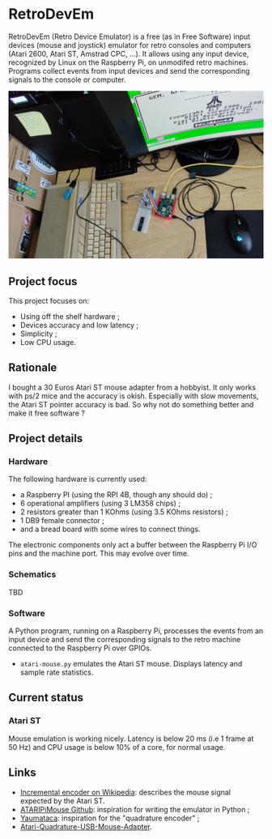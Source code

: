 # RetroDevEm

RetroDevEm (Retro Device Emulator) is a free (as in Free Software)
input devices (mouse and joystick) emulator for retro consoles and
computers (Atari 2600, Atari ST, Amstrad CPC, ...).  It allows using
any input device, recognized by Linux on the Raspberry Pi, on
unmodifed retro machines.  Programs collect events from input devices
and send the corresponding signals to the console or computer.

<img src="retrodevem-illustration-1024x673.png" alt="RetroDevEm illustration"/>

## Project focus

This project focuses on:
- Using off the shelf hardware ;
- Devices accuracy and low latency ;
- Simplicity ;
- Low CPU usage.

## Rationale

I bought a 30 Euros Atari ST mouse adapter from a hobbyist.  It only
works with ps/2 mice and the accuracy is okish.  Especially with slow
movements, the Atari ST pointer accuracy is bad.  So why not do
something better and make it free software ?

## Project details

### Hardware

The following hardware is currently used:
- a Raspberry PI (using the RPI 4B, though any should do) ;
- 6 operational amplifiers (using 3 LM358 chips) ;
- 2 resistors greater than 1 KOhms (using 3.5 KOhms resistors) ;
- 1 DB9 female connector ;
- and a bread board with some wires to connect things.

The electronic components only act a buffer between the Raspberry Pi
I/O pins and the machine port.  This may evolve over time.

### Schematics

TBD

### Software

A Python program, running on a Raspberry Pi, processes the events from
an input device and send the corresponding signals to the retro
machine connected to the Raspberry Pi over GPIOs.

- `atari-mouse.py` emulates the Atari ST mouse.  Displays latency and
  sample rate statistics.

## Current status

### Atari ST

Mouse emulation is working nicely.  Latency is below 20 ms (i.e 1
frame at 50 Hz) and CPU usage is below 10% of a core, for normal
usage.

## Links

- [Incremental encoder on Wikipedia][4]: describes the mouse signal
  expected by the Atari ST.
- [ATARIPiMouse Github][1]: inspiration for writing the emulator in Python ;
- [Yaumataca][2]: inspiration for the "quadrature encoder" ;
- [Atari-Quadrature-USB-Mouse-Adapter][3].

[1]: https://github.com/backofficeshow/ATARIPiMouse
[2]: https://github.com/Slamy/Yaumataca
[3]: https://github.com/jjmz/Atari-Quadrature-USB-Mouse-Adapter
[4]: https://en.wikipedia.org/wiki/Incremental_encoder
